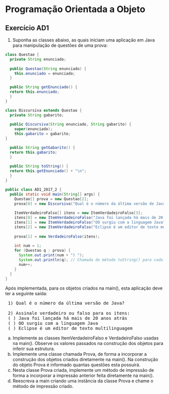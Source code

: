 # Programação Orientada a Objeto
## Exercício AD1

1. Suponha as classes abaixo, as quais iniciam uma aplicação em Java para manipulação de questões de uma prova:

```java
class Questao {
  private String enunciado;
  
  public Questao(String enunciado) {
    this.enunciado = enunciado;
  }

  public String getEnunciado() {
  return this.enunciado;
  }
}

class Discursiva extends Questao {
  private String gabarito;
  
  public Discursiva(String enunciado, String gabarito) {
    super(enunciado);
    this.gabarito = gabarito;
}

  public String getGabarito() {
  return this.gabarito;
  }
  
  public String toString() {
  return this.getEnunciado() + "\n";
  }
}

public class AD1_2017_2 {
  public static void main(String[] args) {
    Questao[] prova = new Questao[2];
    prova[0] = new Discursiva("Qual é o número da última versão de Java?", "8");
    
    ItemVerdadeiroFalso[] itens = new ItemVerdadeiroFalso[3];
    itens[0] = new ItemVerdadeiroFalso("Java foi lançada há mais de 20 anos atrás", true);
    itens[1] = new ItemVerdadeiroFalso("OO surgiu com a linguagem Java", false);
    itens[2] = new ItemVerdadeiroFalso("Eclipse é um editor de texto multilinguagem", true);
    
    prova[1] = new VerdadeiroFalso(itens);
    
    int num = 1;
    for (Questao q : prova) {
      System.out.print(num + ") ");
      System.out.println(q); // Chamada do método toString() para cada questão q
      num++;
    }
  }
}
```

Após implementada, para os objetos criados na main(), esta aplicação deve ter a seguinte saída:

<pre>
 1) Qual é o número da última versão de Java?

 2) Assinale verdadeiro ou falso para os itens:
 ( ) Java foi lançada há mais de 20 anos atrás
 ( ) OO surgiu com a linguagem Java
 ( ) Eclipse é um editor de texto multilinguagem
</pre>

<ol type="a">
  <li>
    Implemente as classes ItemVerdadeiroFalso e VerdadeiroFalso usadas na main(). Observe os valores passados na construção dos objetos para inferir sua estrutura.
  </li>
  <li>
    Implemente uma classe chamada Prova, de forma a incorporar a construção dos objetos criados diretamente na main(). Na construção do objeto Prova é informado quantas questões esta possuirá.
  </li>
  <li>
    Nesta classe Prova criada, implemente um método de impressão de forma a incorporar a impressão anterior feita diretamente na main().
  </li>
  <li>Reescreva a main criando uma instância da classe Prova e chame o método de impressão criado.</li>
</ol>
